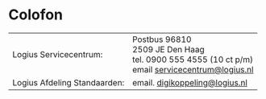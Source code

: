 # Colofon

| | |
|---|---|
| Logius Servicecentrum: | Postbus 96810 <br>2509 JE Den Haag<br>tel. 0900 555 4555 (10 ct p/m)<br>email servicecentrum@logius.nl |
| Logius Afdeling Standaarden: | email. digikoppeling@logius.nl<br>                                                              |
